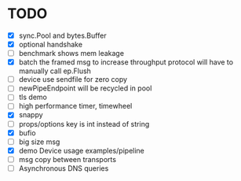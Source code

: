 TODO
====

- [X] sync.Pool and bytes.Buffer
- [X] optional handshake
- [ ] benchmark shows mem leakage
- [X] batch the framed msg to increase throughput
  protocol will have to manually call ep.Flush
- [ ] device use sendfile for zero copy
- [ ] newPipeEndpoint will be recycled in pool
- [ ] tls demo
- [ ] high performance timer, timewheel
- [X] snappy
- [ ] props/options key is int instead of string
- [X] bufio
- [ ] big size msg
- [X] demo Device usage
  examples/pipeline
- [ ] msg copy between transports
- [ ] Asynchronous DNS queries
